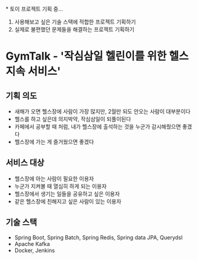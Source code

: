 \* 토이 프로젝트 기획 중...
1. 사용해보고 싶은 기술 스택에 적합한 프로젝트 기획하기
2. 실제로 불편했던 문제들을 해결하는 프로젝트 기획하기

# GymTalk - '작심삼일 헬린이를 위한 헬스 지속 서비스'

## 기획 의도
- 새해가 오면 헬스장에 사람이 가장 많지만, 2월만 되도 안오는 사람이 대부분이다
- 헬스를 하고 싶은데 의지박약, 작심삼일이 되풀이된다
- 카페에서 공부할 때 처럼, 내가 헬스장에 출석하는 것을 누군가 감시해줬으면 좋겠다
- 헬스장에 가는 게 즐거웠으면 좋겠다

## 서비스 대상
- 헬스장에 아는 사람이 필요한 이용자
- 누군가 지켜볼 때 열심히 하게 되는 이용자
- 헬스장에서 생기는 일들을 공유하고 싶은 이용자
- 같은 헬스장에 친해지고 싶은 사람이 있는 이용자

## 기술 스택
- Spring Boot, Spring Batch, Spring Redis, Spring data JPA, Querydsl
- Apache Kafka
- Docker, Jenkins

